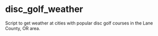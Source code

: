 # disc_golf_weather

Script to get weather at cities with popular disc golf courses in the Lane County, OR area. 
